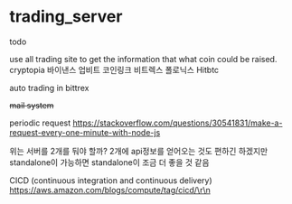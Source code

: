 # trading_server


todo

use all trading site to get the information that what coin could be raised.
cryptopia 
바이낸스
업비트
코인링크
비트렉스
폴로닉스 
Hitbtc

auto trading in bittrex

~~mail system~~

periodic request
https://stackoverflow.com/questions/30541831/make-a-request-every-one-minute-with-node-js

위는 서버를 2개를 둬야 할까? 2개에 api정보를 얻어오는 것도 편하긴 하겠지만 standalone이 가능하면 standalone이 조금 더 좋을 것 같음

CICD (continuous integration and continuous delivery)
https://aws.amazon.com/blogs/compute/tag/cicd/\r\n


